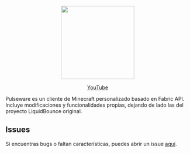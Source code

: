 <div align="center">
<p>
    <img width="200" src="https://images5.alphacoders.com/133/thumb-1920-1337369.png">
</p>

[YouTube](https://youtube.com/@kayver863)
</div>

Pulseware es un cliente de Minecraft personalizado basado en Fabric API. Incluye modificaciones y funcionalidades propias, dejando de lado las del proyecto LiquidBounce original.

## Issues

Si encuentras bugs o faltan características, puedes abrir un issue [aquí](https://github.com/YoSoyEse/Pulseware-Client/issues).
